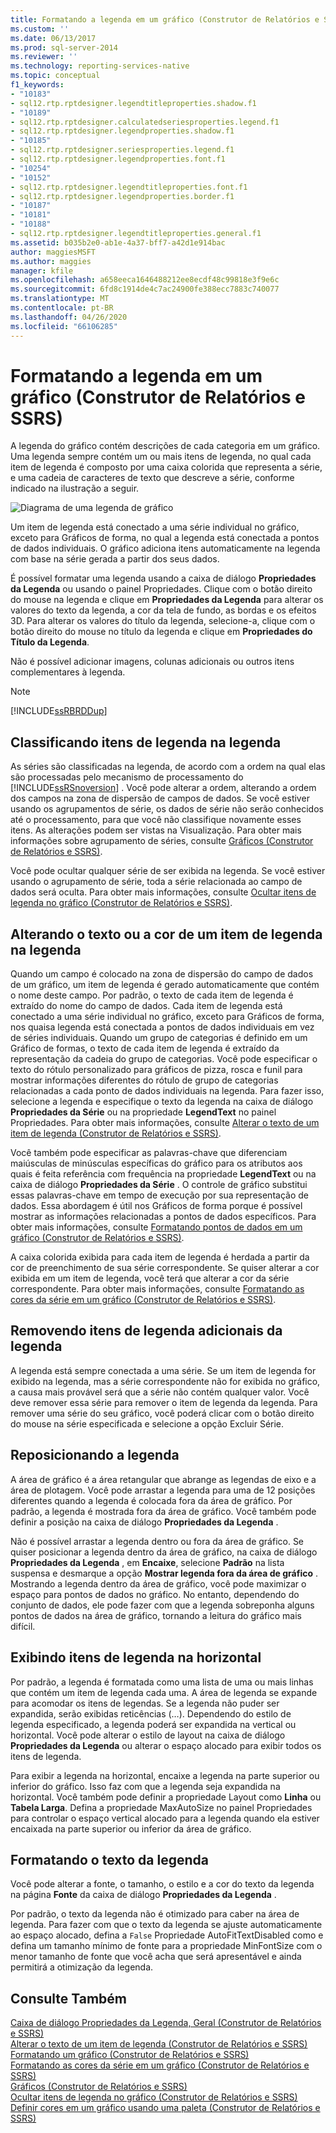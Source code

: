 ```yaml
---
title: Formatando a legenda em um gráfico (Construtor de Relatórios e SSRS) | Microsoft Docs
ms.custom: ''
ms.date: 06/13/2017
ms.prod: sql-server-2014
ms.reviewer: ''
ms.technology: reporting-services-native
ms.topic: conceptual
f1_keywords:
- "10183"
- sql12.rtp.rptdesigner.legendtitleproperties.shadow.f1
- "10189"
- sql12.rtp.rptdesigner.calculatedseriesproperties.legend.f1
- sql12.rtp.rptdesigner.legendproperties.shadow.f1
- "10185"
- sql12.rtp.rptdesigner.seriesproperties.legend.f1
- sql12.rtp.rptdesigner.legendproperties.font.f1
- "10254"
- "10152"
- sql12.rtp.rptdesigner.legendtitleproperties.font.f1
- sql12.rtp.rptdesigner.legendproperties.border.f1
- "10187"
- "10181"
- "10188"
- sql12.rtp.rptdesigner.legendtitleproperties.general.f1
ms.assetid: b035b2e0-ab1e-4a37-bff7-a42d1e914bac
author: maggiesMSFT
ms.author: maggies
manager: kfile
ms.openlocfilehash: a658eeca1646488212ee8ecdf48c99818e3f9e6c
ms.sourcegitcommit: 6fd8c1914de4c7ac24900fe388ecc7883c740077
ms.translationtype: MT
ms.contentlocale: pt-BR
ms.lasthandoff: 04/26/2020
ms.locfileid: "66106285"
---
```

# <a name="formatting-the-legend-on-a-chart-report-builder-and-ssrs"></a>Formatando a legenda em um gráfico (Construtor de Relatórios e SSRS)
  A legenda do gráfico contém descrições de cada categoria em um gráfico. Uma legenda sempre contém um ou mais itens de legenda, no qual cada item de legenda é composto por uma caixa colorida que representa a série, e uma cadeia de caracteres de texto que descreve a série, conforme indicado na ilustração a seguir.  
  
 ![Diagrama de uma legenda de gráfico](../media/rs-legenddiagram.gif "Diagrama de uma legenda de gráfico")  
  
 Um item de legenda está conectado a uma série individual no gráfico, exceto para Gráficos de forma, no qual a legenda está conectada a pontos de dados individuais. O gráfico adiciona itens automaticamente na legenda com base na série gerada a partir dos seus dados.  
  
 É possível formatar uma legenda usando a caixa de diálogo **Propriedades da Legenda** ou usando o painel Propriedades. Clique com o botão direito do mouse na legenda e clique em **Propriedades da Legenda** para alterar os valores do texto da legenda, a cor da tela de fundo, as bordas e os efeitos 3D. Para alterar os valores do título da legenda, selecione-a, clique com o botão direito do mouse no título da legenda e clique em **Propriedades do Título da Legenda**.  
  
 Não é possível adicionar imagens, colunas adicionais ou outros itens complementares à legenda.  
  
> [!NOTE]  
>  [!INCLUDE[ssRBRDDup](../../includes/ssrbrddup-md.md)]  
  
## <a name="ordering-legend-items-in-the-legend"></a>Classificando itens de legenda na legenda  
 As séries são classificadas na legenda, de acordo com a ordem na qual elas são processadas pelo mecanismo de processamento do [!INCLUDE[ssRSnoversion](../../includes/ssrsnoversion-md.md)] . Você pode alterar a ordem, alterando a ordem dos campos na zona de dispersão de campos de dados. Se você estiver usando os agrupamentos de série, os dados de série não serão conhecidos até o processamento, para que você não classifique novamente esses itens. As alterações podem ser vistas na Visualização. Para obter mais informações sobre agrupamento de séries, consulte [Gráficos &#40;Construtor de Relatórios e SSRS&#41;](charts-report-builder-and-ssrs.md).  
  
 Você pode ocultar qualquer série de ser exibida na legenda. Se você estiver usando o agrupamento de série, toda a série relacionada ao campo de dados será oculta. Para obter mais informações, consulte [Ocultar itens de legenda no gráfico &#40;Construtor de Relatórios e SSRS&#41;](chart-legend-hide-items-report-builder.md).  
  
## <a name="changing-the-text-or-color-of-a-legend-item-in-the-legend"></a>Alterando o texto ou a cor de um item de legenda na legenda  
 Quando um campo é colocado na zona de dispersão do campo de dados de um gráfico, um item de legenda é gerado automaticamente que contém o nome deste campo. Por padrão, o texto de cada item de legenda é extraído do nome do campo de dados. Cada item de legenda está conectado a uma série individual no gráfico, exceto para Gráficos de forma, nos quaisa legenda está conectada a pontos de dados individuais em vez de séries individuais. Quando um grupo de categorias é definido em um Gráfico de formas, o texto de cada item de legenda é extraído da representação da cadeia do grupo de categorias. Você pode especificar o texto do rótulo personalizado para gráficos de pizza, rosca e funil para mostrar informações diferentes do rótulo de grupo de categorias relacionadas a cada ponto de dados individuais na legenda. Para fazer isso, selecione a legenda e especifique o texto da legenda na caixa de diálogo **Propriedades da Série** ou na propriedade **LegendText** no painel Propriedades. Para obter mais informações, consulte [Alterar o texto de um item de legenda &#40;Construtor de Relatórios e SSRS&#41;](chart-legend-change-item-text-report-builder.md).  
  
 Você também pode especificar as palavras-chave que diferenciam maiúsculas de minúsculas específicas do gráfico para os atributos aos quais é feita referência com frequência na propriedade **LegendText** ou na caixa de diálogo **Propriedades da Série** . O controle de gráfico substitui essas palavras-chave em tempo de execução por sua representação de dados. Essa abordagem é útil nos Gráficos de forma porque é possível mostrar as informações relacionadas a pontos de dados específicos. Para obter mais informações, consulte [Formatando pontos de dados em um gráfico &#40;Construtor de Relatórios e SSRS&#41;](formatting-data-points-on-a-chart-report-builder-and-ssrs.md).  
  
 A caixa colorida exibida para cada item de legenda é herdada a partir da cor de preenchimento de sua série correspondente. Se quiser alterar a cor exibida em um item de legenda, você terá que alterar a cor da série correspondente. Para obter mais informações, consulte [Formatando as cores da série em um gráfico &#40;Construtor de Relatórios e SSRS&#41;](formatting-series-colors-on-a-chart-report-builder-and-ssrs.md).  
  
## <a name="removing-extra-legend-items-from-the-legend"></a>Removendo itens de legenda adicionais da legenda  
 A legenda está sempre conectada a uma série. Se um item de legenda for exibido na legenda, mas a série correspondente não for exibida no gráfico, a causa mais provável será que a série não contém qualquer valor. Você deve remover essa série para remover o item de legenda da legenda. Para remover uma série do seu gráfico, você poderá clicar com o botão direito do mouse na série especificada e selecione a opção Excluir Série.  
  
## <a name="repositioning-the-legend"></a>Reposicionando a legenda  
 A área de gráfico é a área retangular que abrange as legendas de eixo e a área de plotagem. Você pode arrastar a legenda para uma de 12 posições diferentes quando a legenda é colocada fora da área de gráfico. Por padrão, a legenda é mostrada fora da área de gráfico. Você também pode definir a posição na caixa de diálogo **Propriedades da Legenda** .  
  
 Não é possível arrastar a legenda dentro ou fora da área de gráfico. Se quiser posicionar a legenda dentro da área de gráfico, na caixa de diálogo **Propriedades da Legenda** , em **Encaixe**, selecione **Padrão** na lista suspensa e desmarque a opção **Mostrar legenda fora da área de gráfico** . Mostrando a legenda dentro da área de gráfico, você pode maximizar o espaço para pontos de dados no gráfico. No entanto, dependendo do conjunto de dados, ele pode fazer com que a legenda sobreponha alguns pontos de dados na área de gráfico, tornando a leitura do gráfico mais difícil.  
  
## <a name="displaying-legend-items-horizontally"></a>Exibindo itens de legenda na horizontal  
 Por padrão, a legenda é formatada como uma lista de uma ou mais linhas que contém um item de legenda cada uma. A área de legenda se expande para acomodar os itens de legendas. Se a legenda não puder ser expandida, serão exibidas reticências (…). Dependendo do estilo de legenda especificado, a legenda poderá ser expandida na vertical ou horizontal. Você pode alterar o estilo de layout na caixa de diálogo **Propriedades da Legenda** ou alterar o espaço alocado para exibir todos os itens de legenda.  
  
 Para exibir a legenda na horizontal, encaixe a legenda na parte superior ou inferior do gráfico. Isso faz com que a legenda seja expandida na horizontal. Você também pode definir a propriedade Layout como **Linha** ou **Tabela Larga**. Defina a propriedade MaxAutoSize no painel Propriedades para controlar o espaço vertical alocado para a legenda quando ela estiver encaixada na parte superior ou inferior da área de gráfico.  
  
## <a name="formatting-the-legend-text"></a>Formatando o texto da legenda  
 Você pode alterar a fonte, o tamanho, o estilo e a cor do texto da legenda na página **Fonte** da caixa de diálogo **Propriedades da Legenda** .  
  
 Por padrão, o texto da legenda não é otimizado para caber na área de legenda. Para fazer com que o texto da legenda se ajuste automaticamente ao espaço alocado, defina a `False` Propriedade AutoFitTextDisabled como e defina um tamanho mínimo de fonte para a propriedade MinFontSize com o menor tamanho de fonte que você acha que será apresentável e ainda permitirá a otimização da legenda.  
  
## <a name="see-also"></a>Consulte Também  
 [Caixa de diálogo Propriedades da Legenda, Geral &#40;Construtor de Relatórios e SSRS&#41;](../legend-properties-dialog-box-general-report-builder-and-ssrs.md)   
 [Alterar o texto de um item de legenda &#40;Construtor de Relatórios e SSRS&#41;](chart-legend-change-item-text-report-builder.md)   
 [Formatando um gráfico &#40;Construtor de Relatórios e SSRS&#41;](formatting-a-chart-report-builder-and-ssrs.md)   
 [Formatando as cores da série em um gráfico &#40;Construtor de Relatórios e SSRS&#41;](formatting-series-colors-on-a-chart-report-builder-and-ssrs.md)   
 [Gráficos &#40;Construtor de Relatórios e SSRS&#41;](charts-report-builder-and-ssrs.md)   
 [Ocultar itens de legenda no gráfico &#40;Construtor de Relatórios e SSRS&#41;](chart-legend-hide-items-report-builder.md)   
 [Definir cores em um gráfico usando uma paleta &#40;Construtor de Relatórios e SSRS&#41;](define-colors-on-a-chart-using-a-palette-report-builder-and-ssrs.md)  
  
  
